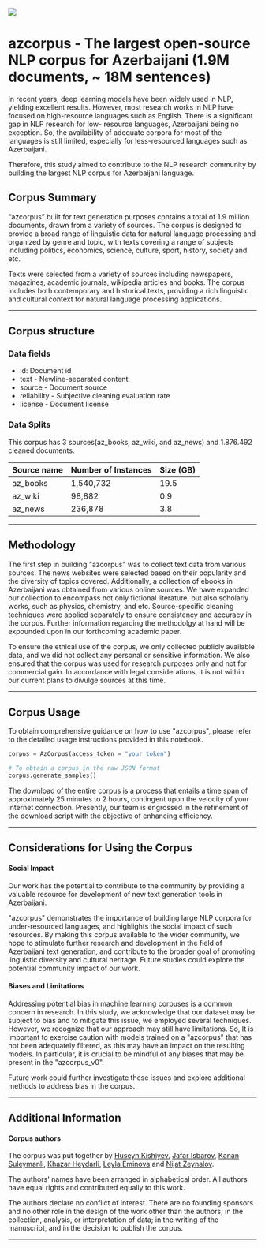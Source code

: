 ![](https://user-images.githubusercontent.com/31247506/229346998-1e08344b-26fc-4978-89f7-0ecba076fe25.png)

# azcorpus - The largest open-source NLP corpus for Azerbaijani (1.9M documents, ~ 18M sentences)

In recent years, deep learning models have been widely used in NLP, yielding excellent results. However, most research works in NLP have focused on high-resource languages such as English. There is a significant gap in NLP research for low- resource languages, Azerbaijani being no exception. So, the availability of adequate corpora for most of the languages is still limited, especially for less-resourced languages such as Azerbaijani. 

Therefore, this study aimed to contribute to the NLP research community by building the largest NLP corpus for Azerbaijani language.


## Corpus Summary

“azcorpus” built for text generation purposes contains a total of 1.9 million documents, drawn from a variety of sources. The corpus is designed to provide a broad range of linguistic data for natural language processing and organized by genre and topic, with texts covering a range of subjects including politics, economics, science, culture, sport, history, society and etc. 

Texts were selected from a variety of sources including newspapers, magazines, academic journals, wikipedia articles and books. The corpus includes both contemporary and historical texts, providing a rich linguistic and cultural context for natural language processing applications.

___

## Corpus structure


### Data fields

- id: Document id
- text - Newline-separated content
- source - Document source
- reliability - Subjective cleaning evaluation rate
- license - Document license

### Data Splits

This corpus has 3 sources(az_books, az_wiki, and az_news) and 1.876.492 cleaned documents. 


| Source name   | Number of Instances |     Size (GB)         |
| ------------- | --------------------|:----------------------|
| az_books      | 1,540,732           |      19.5             |
| az_wiki       | 98,882              |      0.9              |
| az_news       | 236,878             |      3.8              |

___

## Methodology

The first step in building "azcorpus" was to collect text data from various sources. 
The news websites were selected based on their popularity and the diversity of topics covered. 
Additionally, a collection of ebooks in Azerbaijani was obtained from various online sources. We have expanded our collection to encompass not only fictional literature, but also scholarly works, such as physics, chemistry, and etc.
Source-specific cleaning techniques were applied separately to ensure consistency and accuracy in the corpus. Further information regarding the methodolgy at hand will be expounded upon in our forthcoming academic paper.





To ensure the ethical use of the corpus, we only collected publicly available data, and we did not collect any personal or sensitive information. We also ensured that the corpus was used for research purposes only and not for commercial gain. In accordance with legal considerations, it is not within our current plans to divulge sources at this time.

___
## Corpus Usage 

To obtain comprehensive guidance on how to use "azcorpus", please refer to the detailed usage instructions provided in this notebook.

```python
corpus = AzCorpus(access_token = "your_token")

# To obtain a corpus in the raw JSON format
corpus.generate_samples()

```
The download of the entire corpus is a process that entails a time span of approximately 25 minutes to 2 hours, contingent upon the velocity of your internet connection. Presently, our team is engrossed in the refinement of the download script with the objective of enhancing efficiency.
___
## Considerations for Using the Corpus


#### Social Impact

Our work has the potential to contribute to the community by providing a valuable resource for development of new text generation tools in Azerbaijani.

"azcorpus" demonstrates the importance of building large NLP corpora for under-resourced languages, and highlights the social impact of such resources. By making this corpus available to the wider community, we hope to stimulate further research and development in the field of Azerbaijani text generation, and contribute to the broader goal of promoting linguistic diversity and cultural heritage. Future studies could explore the potential community impact of our work.

#### Biases and Limitations

Addressing potential bias in machine learning corpuses is a common concern in research.
In this study, we acknowledge that our dataset may be subject to bias and to mitigate this issue, we employed several techniques. 
However, we recognize that our approach may still have limitations.
So, It is important to exercise caution with models trained on a "azcorpus" that has not been adequately filtered,
as this may have an impact on the resulting models. In particular, it is crucial to be mindful of any biases 
that may be present in the "azcorpus_v0".

Future work could further investigate these issues and explore additional 
methods to address bias in the corpus.
___

## Additional Information

#### Corpus authors

The corpus was put together by [Huseyn Kishiyev](https://www.linkedin.com/in/huseynkishiyev/), [Jafar Isbarov](https://www.linkedin.com/in/jafar-isbarov/), [Kanan Suleymanli](https://www.linkedin.com/in/kanan-suleyman/), [Khazar Heydarli](https://www.linkedin.com/in/xezer-heyderli/), [Leyla Eminova](https://www.linkedin.com/in/leyla-eminova/) and [Nijat Zeynalov](https://www.linkedin.com/in/nijat-zeynalov-064163142/).

The authors' names have been arranged in alphabetical order. All authors have equal rights and contributed equally to this work.


The authors declare no conflict of interest. There are no founding sponsors and no other role in the design of the work other than the authors; in the collection, analysis, or interpretation of data; in the writing of the manuscript, and in the decision to publish the corpus.

___
